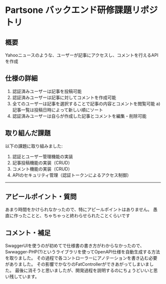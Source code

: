 # Partsone バックエンド研修課題リポジトリ

## 概要
Yahooニュースのような、ユーザーが記事にアクセスし、コメントを行えるAPIを作成

## 仕様の詳細
1. 認証済みユーザーは記事を投稿可能
2. 認証済みユーザーは記事に対してコメントを作成可能
3. 全てのユーザーは記事を選択することで記事の内容とコメントを閲覧可能
   a) 記事一覧は投稿日時によって新しい順にソート
4. 認証済みユーザーは自らが作成した記事とコメントを編集・削除可能

## 取り組んだ課題
以下の課題に取り組みました:

1. 認証とユーザー管理機能の実装
2. 記事投稿機能の実装（CRUD）
3. コメント機能の実装（CRUD）
4. APIのセキュリティ管理（認証トークンによるアクセス制御）

---

## アピールポイント・質問
あまり時間をかけられなかったので、特にアピールポイントはありません。
愚直に作ったことと、ちゃちゃっと終わらせられたことくらいです

## コメント・補足
SwaggerUIを使うのが初めてで仕様書の書き方がわからなかったので、Swwagger-PHP(?)というライブラリを使ってOpenAPI仕様を自動生成する方法を取りました。
その過程で各コントローラーにアノテーションを書き込む必要がありました。
その影響でかなりのFatControllerができあがってしまいました。
最後に消そうと思いましたが、開発過程を説明するのにちょうどいいと思い残しています。
